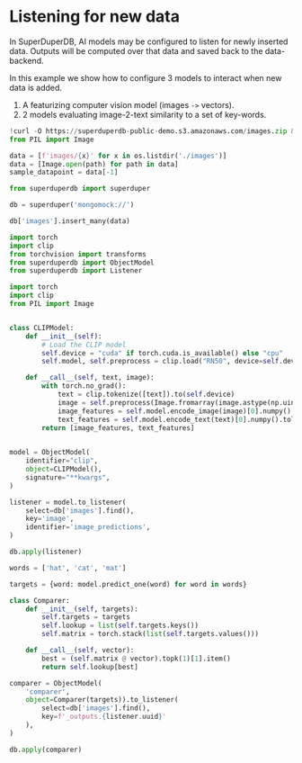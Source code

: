 # Listening for new data

In SuperDuperDB, AI models may be configured to listen for newly inserted data.
Outputs will be computed over that data and saved back to the data-backend.

In this example we show how to configure 3 models to interact when new data is added.

1. A featurizing computer vision model (images `->` vectors).
1. 2 models evaluating image-2-text similarity to a set of key-words.


```python
!curl -O https://superduperdb-public-demo.s3.amazonaws.com/images.zip && unzip images.zip
from PIL import Image

data = [f'images/{x}' for x in os.listdir('./images')]
data = [Image.open(path) for path in data]
sample_datapoint = data[-1]
```


```python
from superduperdb import superduper

db = superduper('mongomock://')

db['images'].insert_many(data)
```


```python
import torch
import clip
from torchvision import transforms
from superduperdb import ObjectModel
from superduperdb import Listener

import torch
import clip
from PIL import Image


class CLIPModel:
    def __init__(self):
        # Load the CLIP model
        self.device = "cuda" if torch.cuda.is_available() else "cpu"
        self.model, self.preprocess = clip.load("RN50", device=self.device)

    def __call__(self, text, image):
        with torch.no_grad():
            text = clip.tokenize([text]).to(self.device)
            image = self.preprocess(Image.fromarray(image.astype(np.uint8))).unsqueeze(0).to(self.device)
            image_features = self.model.encode_image(image)[0].numpy().tolist()
            text_features = self.model.encode_text(text)[0].numpy().tolist()
        return [image_features, text_features]
        

model = ObjectModel(
    identifier="clip",
    object=CLIPModel(),
    signature="**kwargs",
)
```


```python
listener = model.to_listener(
    select=db['images'].find(),
    key='image',
    identifier='image_predictions',
)

db.apply(listener)
```

```python
words = ['hat', 'cat', 'mat']

targets = {word: model.predict_one(word) for word in words}

class Comparer:
    def __init__(self, targets):
        self.targets = targets
        self.lookup = list(self.targets.keys())
        self.matrix = torch.stack(list(self.targets.values()))

    def __call__(self, vector):
        best = (self.matrix @ vector).topk(1)[1].item()
        return self.lookup[best]

comparer = ObjectModel(
    'comparer',
    object=Comparer(targets)).to_listener(
        select=db['images'].find(), 
        key=f'_outputs.{listener.uuid}'
    ),
)

db.apply(comparer)
```
